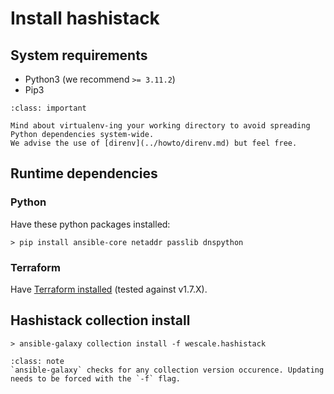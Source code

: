 # Install hashistack

## System requirements

* Python3 (we recommend `>= 3.11.2`)
* Pip3

```{admonition} Virtualenv
:class: important

Mind about virtualenv-ing your working directory to avoid spreading Python dependencies system-wide.
We advise the use of [direnv](../howto/direnv.md) but feel free.
```

## Runtime dependencies

### Python

Have these python packages installed:

```{code-block}
> pip install ansible-core netaddr passlib dnspython
```

### Terraform

Have [Terraform installed](https://developer.hashicorp.com/terraform/install) (tested against v1.7.X).

## Hashistack collection install

```{code-block}
> ansible-galaxy collection install -f wescale.hashistack
```

```{admonition} Good to know
:class: note
`ansible-galaxy` checks for any collection version occurence. Updating
needs to be forced with the `-f` flag.
```

